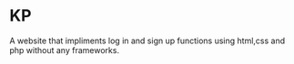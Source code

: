 # KP
A website that impliments log in and sign up functions using html,css and php without any frameworks.
